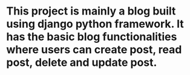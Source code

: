 # This project is mainly a blog built using django python framework. It has the basic blog functionalities where users can create post, read post, delete and update post. 
